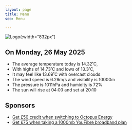 ```yaml
---
layout: page
title: Menu
seo: Menu

---
```


![Logo](/images/logo.jpg){:width="832px"}

<!-- weather_marker starts -->
## On Monday, 26 May 2025

- The average temperature today is 14.32˚C,
- With highs of 14.73˚C and lows of 13.3˚C,
- It may feel like 13.69˚C with overcast clouds
- The wind speed is 6.26m/s and visibility is 10000m
- The pressure is 1011hPa and humidity is 72%
- The sun will rise at 04:00 and set at 20:10

<!-- weather_marker ends -->

## Sponsors

- [Get £50 credit when switching to Octopus Energy](https://bit.ly/3oD1nnS)
- [Get £75 when taking a 1000mb YouFibre broadband plan](https://aklam.io/91zWhU?)
